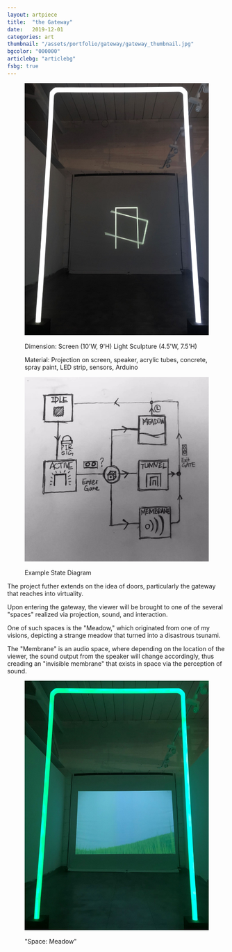 ```yaml
---
layout: artpiece
title:  "the Gateway"
date:   2019-12-01
categories: art
thumbnail: "/assets/portfolio/gateway/gateway_thumbnail.jpg"
bgcolor: "000000"
articlebg: "articlebg"
fsbg: true
---
```

<script type="text/javascript">
  $("article").prepend('<video class="bg-video" muted autoplay playsinline><source src="/assets/portfolio/gateway/1.mp4" type="video/mp4" />Your browser does not support the video tag.</video>');
  $("article").css("margin-top", "100vh");
</script>

<figure class="center-fit">
  <img src="/assets/portfolio/gateway/gateway_1.jpg" alt="Installation Photo" />
  <figcaption>
    <p>Dimension: Screen (10'W, 9'H) Light Sculpture (4.5'W, 7.5'H) </p>
    <P>Material: Projection on screen, speaker, acrylic tubes, concrete, spray paint, LED strip, sensors, Arduino</P>
  </figcaption>
</figure>




<figure class="float-right">
  <img src="/assets/portfolio/gateway/gateway_logic.jpg" alt="State Diagram" />
  <figcaption>
    <p>Example State Diagram</P>
  </figcaption>
</figure>


The project futher extends on the idea of doors, particularly the gateway that reaches into virtuality.

Upon entering the gateway, the viewer will be brought to one of the several "spaces" realized via projection, sound, and interaction. 

One of such spaces is the "Meadow," which originated from one of my visions, depicting a strange meadow that turned into a disastrous tsunami.

The "Membrane" is an audio space, where depending on the location of the viewer, the sound output from the speaker will change accordingly, thus creading an "invisible membrane" that exists in space via the perception of sound.

<figure class="center-fit">
  <img src="/assets/portfolio/gateway/gateway_2.jpg" alt="Installation Photo" />
  <figcaption>
    <p>"Space: Meadow"</P>
  </figcaption>
</figure>
